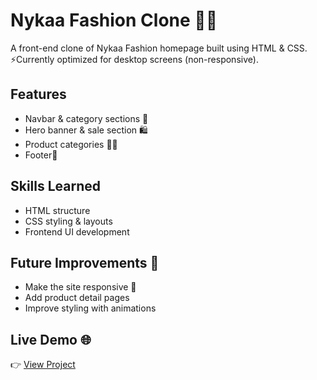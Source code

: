 # Nykaa Fashion Clone 👗✨

A front-end clone of Nykaa Fashion homepage built using HTML & CSS.
⚡Currently optimized for desktop screens (non-responsive).  

## Features
- Navbar & category sections 🧭  
- Hero banner & sale section 🛍️  
- Product categories 👕👗  
- Footer🔻  

## Skills Learned
- HTML structure
- CSS styling & layouts
- Frontend UI development

## Future Improvements 🔮  
- Make the site responsive 📱  
- Add product detail pages  
- Improve styling with animations

## Live Demo 🌐  
👉 [View Project](https://e-commercefashionclonebyshahir.netlify.app/)
